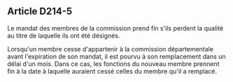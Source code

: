 ## Article D214-5

Le mandat des membres de la commission prend fin s'ils perdent la qualité au titre de laquelle ils ont été
désignés.

Lorsqu'un membre cesse d'appartenir à la commission départementale avant l'expiration de son mandat, il est
pourvu à son remplacement dans un délai d'un mois. Dans ce cas, les fonctions du nouveau membre prennent
fin à la date à laquelle auraient cessé celles du membre qu'il a remplacé.


